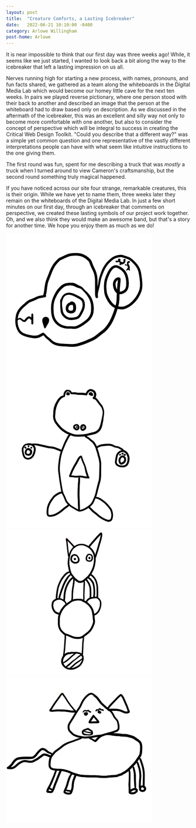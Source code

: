 ```yaml
---
layout: post
title:  "Creature Comforts, a Lasting Icebreaker"
date:   2022-06-21 10:10:00 -0400
category: Arlowe Willingham
post-home: Arlowe
---
```

It is near impossible to think that our first day was three weeks ago! While, it seems like we just started, I wanted to look back a bit along the way to the icebreaker that left a lasting impression on us all.

Nerves running high for starting a new process, with names, pronouns, and fun facts shared, we gathered as a team along the whiteboards in the Digital Media Lab which would become our homey little cave for the next ten weeks. In pairs we played reverse pictionary, where one person stood with their back to another and described an image that the person at the whiteboard had to draw based only on description. As we discussed in the aftermath of the icebreaker, this was an excellent and silly way not only to become more comfortable with one another, but also to consider the concept of perspective which will be integral to success in creating the Critical Web Design Toolkit. "Could you describe that a different way?" was a simple yet common question and one representative of the vastly different interpretations people can have with what seem like intuitive instructions to the one giving them.

The first round was fun, spent for me describing a truck that was *mostly* a truck when I turned around to view Cameron's craftsmanship, but the second round something truly magical happened.

If you have noticed across our site four strange, remarkable creatures, this is their origin. While we have yet to name them, three weeks later they remain on the whiteboards of the Digital Media Lab. In just a few short minutes on our first day, through an icebreaker that comments on perspective, we created these lasting symbols of our project work together. Oh, and we also think they would make an awesome band, but that's a story for another time. We hope you enjoy them as much as we do!

![lineart of a rounded lizard-like creature](/assets/creature-icons/creature-1.png)
![lineart of a bear-like creature with small eyes](/assets/creature-icons/creature-2.png)
![lineart of a cat-like creature with wide eyes](/assets/creature-icons/creature-3.png)
![lineart of a wide dog-like creature with a triangular head](/assets/creature-icons/creature-4.png)
